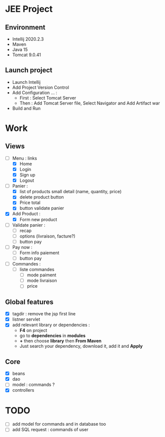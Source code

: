 # JEE Project

## Environment
+ Intellij 2020.2.3
+ Maven
+ Java 15
+ Tomcat 9.0.41

## Launch project
+ Launch Intellij
+ Add Project Version Control
+ Add Configuration ... :
    + First : Select Tomcat Server
    + Then : Add Tomcat Server file, Select Navigator and Add Artifact war
+ Build and Run
 
# Work 

## Views
+ [ ] Menu : links
  + [x] Home
  + [x] Login
  + [x] Sign up
  + [x] Logout
+ [ ] Panier :
  + [x] list of products small detail (name, quantity, price)
  + [x] delete product button
  + [x] Price total
  + [x] button validate panier
+ [x] Add Product :
  + [x] Form new product
+ [ ] Validate panier :
  + [ ] recap
  + [ ] options (livraison, facture?)
  + [ ] button pay
+ [ ] Pay now :
  + [ ] Form info paiement
  + [ ] button pay
+ [ ] Commandes :
  + [ ] liste commandes
    + [ ] mode paiment
    + [ ] mode livraison
    + [ ] price

## Global features
+ [x] tagdir : remove the jsp first line
+ [x] listner servlet
+ [x] add relevant library or dependencies :
  + **F4** on project 
  + go to **dependencies** in **modules**
  + **+** then choose **library** then **From Maven**
  + Just search your dependency, download it, add it and **Apply**
  


## Core
+ [x] beans 
+ [x] dao
+ [ ] model : commands ?
+ [x] controllers

# TODO
+ [ ] add model for commands and in database too
+ [ ] add SQL request : commands of user